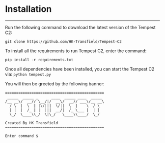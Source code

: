 # Installation
---
Run the following command to download the latest version of the Tempest C2:

`git clone https://github.com/HK-Transfield/Tempest-C2`

To install all the requirements to run Tempest C2, enter the command:

`pip install -r requirements.txt`

Once all dependencies have been installed, you can start the Tempest C2 via:
`python tempest.py`

You will then be greeted by the following banner:
```
=============================================
 _____  _____ _      ____  _____ ____  _____
/__ __\/  __// \__/|/  __\/  __// ___\/__ __\
  / \  |  \  | |\/|||  \/||  \  |    \  / \
  | |  |  /_ | |  |||  __/|  /_ \___ |  | |
  \_/  \____\\_/  \|\_/   \____\\____/  \_/

Created By HK Transfield
=============================================

Enter command $
```

